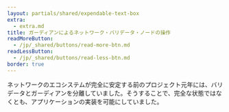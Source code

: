```yaml
---
layout: partials/shared/expendable-text-box
extra:
  - extra.md
title: ガーディアンによるネットワーク・バリデータ・ノードの操作
readMoreButton:
  - /jp/_shared/buttons/read-more-btn.md
readLessButton:
  - /jp/_shared/buttons/read-less-btn.md
border: true
---
```


ネットワークのエコシステムが完全に安定する前のプロジェクト元年には、バリデータとガーディアンを分離していました。そうすることで、完全な状態ではなくとも、アプリケーションの実装を可能にしていました。
